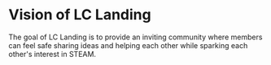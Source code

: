 # Vision of LC Landing

The goal of LC Landing is to provide an inviting community where members can
feel safe sharing ideas and helping each other while sparking each other's
interest in STEAM.
